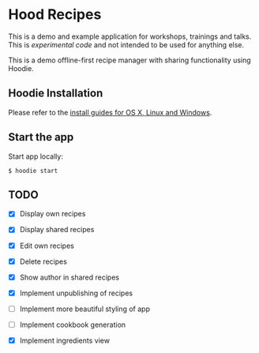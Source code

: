 # Hood Recipes

This is a demo and example application for workshops, trainings and talks. This
is *experimental code* and not intended to be used for anything else.

This is a demo offline-first recipe manager with sharing functionality using
Hoodie.

## Hoodie Installation

Please refer to the [install guides for OS X, Linux and Windows](http://hood.ie/#installation).

## Start the app

Start app locally:

    $ hoodie start

## TODO

* [x] Display own recipes
* [x] Display shared recipes
* [x] Edit own recipes
* [x] Delete recipes
* [x] Show author in shared recipes
* [x] Implement unpublishing of recipes
* [ ] Implement more beautiful styling of app
* [ ] Implement cookbook generation
* [x] Implement ingredients view

